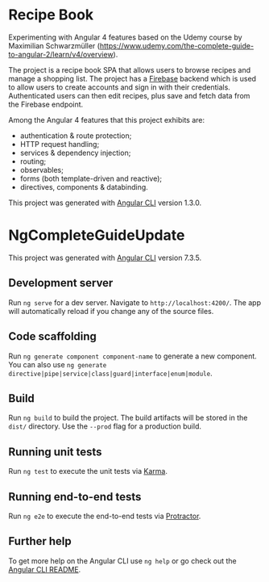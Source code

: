 
# Recipe Book

Experimenting with Angular 4 features based on the Udemy course by Maximilian Schwarzmüller (https://www.udemy.com/the-complete-guide-to-angular-2/learn/v4/overview).

The project is a recipe book SPA that allows users to browse recipes and manage a shopping list. The project has a [Firebase](https://firebase.google.com/) backend which is used to allow users to create accounts and sign in with their credentials. Authenticated users can then edit recipes, plus save and fetch data from the Firebase endpoint.

Among the Angular 4 features that this project exhibits are:
- authentication & route protection;
- HTTP request handling;
- services & dependency injection;
- routing;
- observables;
- forms (both template-driven and reactive);
- directives, components & databinding.

This project was generated with [Angular CLI](https://github.com/angular/angular-cli) version 1.3.0.
# NgCompleteGuideUpdate

This project was generated with [Angular CLI](https://github.com/angular/angular-cli) version 7.3.5.

## Development server

Run `ng serve` for a dev server. Navigate to `http://localhost:4200/`. The app will automatically reload if you change any of the source files.

## Code scaffolding

Run `ng generate component component-name` to generate a new component. You can also use `ng generate directive|pipe|service|class|guard|interface|enum|module`.

## Build

Run `ng build` to build the project. The build artifacts will be stored in the `dist/` directory. Use the `--prod` flag for a production build.

## Running unit tests

Run `ng test` to execute the unit tests via [Karma](https://karma-runner.github.io).

## Running end-to-end tests

Run `ng e2e` to execute the end-to-end tests via [Protractor](http://www.protractortest.org/).

## Further help

To get more help on the Angular CLI use `ng help` or go check out the [Angular CLI README](https://github.com/angular/angular-cli/blob/master/README.md).
